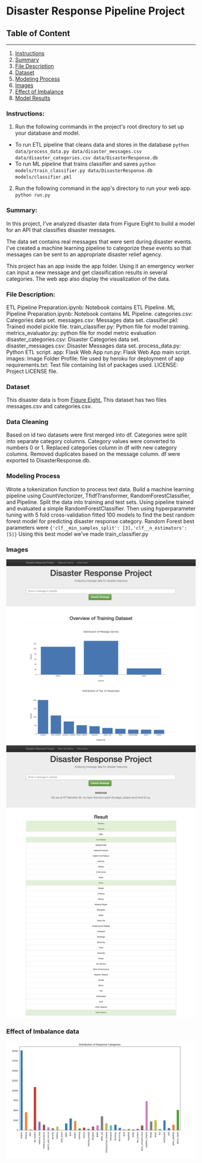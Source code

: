 # Disaster Response Pipeline Project
## Table of Content
---
1. [Instructions](#instructions)
2. [Summary](#summary)
3. [File Description](#file-description)
4. [Dataset](#dataset)
5. [Modeling Process](#modeling-process)
6. [Images](#Images)
7. [Effect of Imbalance](#effect-of-imbalance-data)
8. [Model Results](/notebooks/ML%20Pipeline%20Preparation.ipynb)

### Instructions:
1. Run the following commands in the project's root directory to set up your database and model.

* To run ETL pipeline that cleans data and stores in the database `python data/process_data.py data/disaster_messages.csv data/disaster_categories.csv data/DisasterResponse.db`
* To run ML pipeline that trains classifier and saves `python models/train_classifier.py data/DisasterResponse.db models/classifier.pkl`
2. Run the following command in the app's directory to run your web app. `python run.py`

### Summary:
In this project, I've analyzed disaster data from Figure Eight to build a model for an API that classifies disaster messages.

The data set contains real messages that were sent during disaster events. I've created a machine learning pipeline to categorize these events so that messages can be sent to an appropriate disaster relief agency.

This project has an app inside the app folder. Using it an emergency worker can input a new message and get classification results in several categories. The web app also display the visualization of the data.

### File Description:
ETL Pipeline Preparation.ipynb: Notebook contains ETL Pipeline.
ML Pipeline Preparation.ipynb: Notebook contains ML Pipeline.
categories.csv: Categories data set.
messages.csv: Messages data set.
classifier.pkl: Trained model pickle file.
train_classifier.py: Python file for model training.
metrics_evaluator.py: python file for model metric evaluation
disaster_categories.csv: Disaster Categories data set.
disaster_messages.csv: Disaster Messages data set.
process_data.py: Python ETL script.
app: Flask Web App
run.py: Flask Web App main script.
images: Image Folder
Profile: file used by heroku for deployment of app
requirements.txt: Text file containing list of packages used.
LICENSE: Project LICENSE file.

### Dataset

This disaster data is from [Figure Eight.](https://appen.com/) This dataset has two files messages.csv and categories.csv.

### Data Cleaning
Based on id two datasets were first merged into df. Categories were split into separate category columns. Category values were converted to numbers 0 or 1. Replaced categories column in df with new category columns. Removed duplicates based on the message column.
df were exported to DisasterResponse.db.

### Modeling Process
Wrote a tokenization function to process text data.
Build a machine learning pipeline using CountVectorizer, TfidfTransformer, RandomForestClassifier, and Pipeline.
Split the data into training and test sets.
Using pipeline trained and evaluated a simple RandomForestClassifier.
Then using hyperparameter tuning with 5 fold cross-validation fitted 100 models to find the best random forest model for predicting disaster response category. Random Forest best parameters were `{'clf__min_samples_split': [3],'clf__n_estimators': [5]}`
Using this best model we've made train_classifier.py

### Images
![image result](/images/categories_charts.png)
![image result](/images/model_predicts.png)

### Effect of Imbalance data

![image result](/images/catagories_counts.png)

